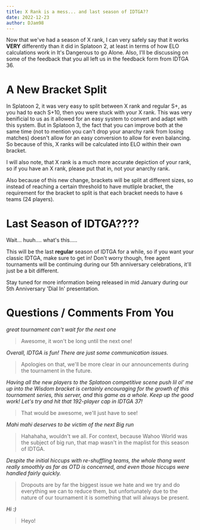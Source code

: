 ```yaml
---
title: X Rank is a mess... and last season of IDTGA??
date: 2022-12-23
author: DJam98
---
```


Now that we've had a season of X rank, I can very safely say that it works **VERY** differently than it did in Splatoon 2, at least in terms of how ELO calculations work in It's Dangerous to go Alone. Also, I'll be discussing on some of the feedback that you all left us in the feedback form from IDTGA 36.

# A New Bracket Split

In Splatoon 2, it was very easy to split between X rank and regular S+, as you had to each S+10, then you were stuck with your X rank. This was very benificial to us as it allowed for an easy system to convert and adapt with this system. But in Splatoon 3, the fact that you can improve both at the same time (not to mention you can't drop your anarchy rank from losing matches) doesn't allow for an easy conversion to allow for even balancing. So because of this, X ranks will be calculated into ELO within their own bracket.

I will also note, that X rank is a much more accurate depiction of your rank, so if you have an X rank, please put that in, not your anarchy rank.

Also because of this new change, brackets will be split at different sizes, so instead of reaching a certain threshold to have mutliple bracket, the requirement for the bracket to split is that each bracket needs to have `6` teams (24 players).

# Last Season of IDTGA????

Wait... huuh.... what's this.....

This will be the last **regular** season of IDTGA for a while, so if you want your classic IDTGA, make sure to get in! Don't worry though, free agent tournaments will be continuing during our 5th anniversary celebrations, it'll just be a bit different.

Stay tuned for more information being released in mid January during our 5th Anniversary 'Dial In' presentation.

# Questions / Comments From You

*great tournament can't wait for the next one*
> Awesome, it won't be long until the next one!

*Overall, IDTGA is fun! There are just some communication issues.*
> Apologies on that, we'll be more clear in our announcements during the tournament in the future.

*Having all the new players to the Splatoon competitive scene push lil ol' me up into the Wisdom bracket is certainly encouraging for the growth of this tournament series, this server, and this game as a whole. Keep up the good work! Let's try and hit that 192-player cap in IDTGA 37!*
> That would be awesome, we'll just have to see!

*Mahi mahi deserves to be victim of the next Big run*
> Hahahaha, wouldn't we all. For context, because Wahoo World was the subject of big run, that map wasn't in the maplist for this season of IDTGA.

*Despite the initial hiccups with re-shuffling teams, the whole thang went really smoothly as far as OTD is concerned, and even those hiccups were handled fairly quickly.*
> Dropouts are by far the biggest issue we hate and we try and do everything we can to reduce them, but unfortunately due to the nature of our tournament it is something that will always be present.

*Hi :)*
> Heyo!